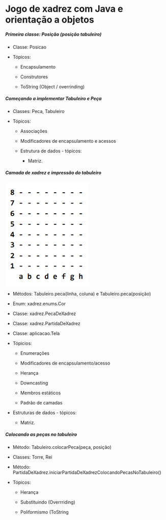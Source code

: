# Jogo de xadrez com Java e orientação a objetos

##### Primeira classe: Posição (posição tabuleiro)

- Classe: Posicao

- Tópicos:

  - Encapsulamento

  - Construtores

  - ToString (Object / overrinding)
  
##### Começando a implementar Tabuleiro e Peça

- Classes: Peca, Tabuleiro

- Tópicos:
  
  - Associações
  
  - Modificadores de encapsulamento e acessos
  
  - Estrutura de dados - tópicos:
    
    - Matriz.
    
##### Camada de xadrez e impressão do tabuleiro

![image](https://github.com/JoseLeonardoCordeiroBahia/assets/blob/main/jogo-de-xadrez-java/tabuleiro-impreso.png)

- Métodos: Tabuleiro.peca(linha, coluna) e Tabuleiro.peca(posição)

- Enum: xadrez.enums.Cor

- Classe: xadrez.PecaDeXadrez

- Classe: xadrez.PartidaDeXadrez

- Classe: aplicacao.Tela

- Tópicios:

  - Enumerações
  
  - Modificadores de encapsulamento/acesso
  
  - Herança
  
  - Downcasting
  
  - Membros estáticos
  
  - Padrão de camadas
  
- Estruturas de dados - tópicos:

  - Matriz.
  
##### Colocando as peças no tabuleiro

- Método: Tabuleiro.colocarPeca(peça, posição)

- Classes: Torre, Rei

- Método: PartidaDeXadrez.iniciarPartidaDeXadrezColocandoPecasNoTabuleiro()

- Tópicos:
  - Herança
  
  - Substituindo (Overrriding)
  
  - Poliformismo (ToString